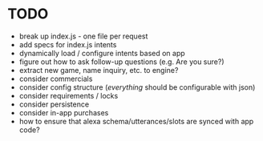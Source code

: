 # TODO

- break up index.js - one file per request
- add specs for index.js intents
- dynamically load / configure intents based on app
- figure out how to ask follow-up questions (e.g. Are you sure?)
- extract new game, name inquiry, etc. to engine?
- consider commercials
- consider config structure (*everything* should be configurable with json)
- consider requirements / locks
- consider persistence
- consider in-app purchases
- how to ensure that alexa schema/utterances/slots are synced with app code?
